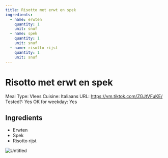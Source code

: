 ```yaml
---
title: Risotto met erwt en spek
ingredients:
  - name: erwten
    quantity: 1
    unit: snuf
  - name: spek
    quantity: 1
    unit: snuf
  - name: risotto rijst
    quantity: 1
    unit: snuf
---
```


# Risotto met erwt en spek

Meal Type: Vlees
Cuisine: Italiaans
URL: https://vm.tiktok.com/ZGJtVFuKE/
Tested?: Yes
OK for weekday: Yes

## Ingredients
- Erwten
- Spek
- Risotto rijst

![Untitled](Untitled%201.png)